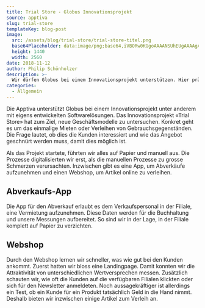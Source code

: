 ```yaml
---
title: Trial Store - Globus Innovationsprojekt
source: apptiva
slug: trial-store
templateKey: blog-post
image:
  src: /assets/blog/trial-store/trial-store-titel.png
  base64Placeholder: data:image/png;base64,iVBORw0KGgoAAAANSUhEUgAAAAgAAAAFCAIAAAD38zoCAAAACXBIWXMAAAsTAAALEwEAmpwYAAAAiElEQVR4nAF9AIL/AKqqqjc3N7+/v0xMSyYlJC0uLhobG66urQCSkpJERESurq55eXVdX10tJRsWCADY29sAxMTE2tra1dXViJCUV01JXUYnGwAA0MrFAJaWlldXV7W1tdHS0bSyr6ajnp2bluHh4AC9vb1MTEzS0tL8/Pzm5uff3+D6+vv4+Pn6OEPk6EkPsAAAAABJRU5ErkJggg==
  height: 1440
  width: 2560
date: 2018-11-12
author: Philip Schönholzer
description: >-
  Wir dürfen Globus bei einem Innovationsprojekt unterstützen. Hier präsentieren wir kurz unser bisheriges Schaffen.
categories:
  - Allgemein
---
```


Die Apptiva unterstützt Globus bei einem Innovationsprojekt unter anderem mit eigens entwickelten Softwarelösungen. Das Innovationsprojekt «Trial Store» hat zum Ziel, neue Geschäftsmodelle zu untersuchen. Konkret geht es um das einmalige Mieten oder Verleihen von Gebrauchsgegenständen. Die Frage lautet, ob dies die Kunden interessiert und wie das Angebot geschnürt werden muss, damit dies möglich ist.

Als das Projekt startete, führten wir alles auf Papier und manuell aus. Die Prozesse digitalisierten wir erst, als die manuellen Prozesse zu grosse Schmerzen verursachten. Inzwischen gibt es eine App, um Abverkäufe aufzunehmen und einen Webshop, um Artikel online zu verleihen.

## Abverkaufs-App

Die App für den Abverkauf erlaubt es dem Verkaufspersonal in der Filiale, eine Vermietung aufzunehmen. Diese Daten werden für die Buchhaltung und unsere Messungen aufbereitet. So sind wir in der Lage, in der Filiale komplett auf Papier zu verzichten.

## Webshop

Durch den Webshop lernen wir schneller, was wie gut bei den Kunden ankommt. Zuerst hatten wir bloss eine Landingpage. Damit konnten wir die Attraktivität von unterschiedlichen Wertversprechen messen. Zusätzlich schauten wir, wie oft die Kunden auf die verfügbaren Filialen klickten oder sich für den Newsletter anmeldeten. Noch aussagekräftiger ist allerdings ein Test, ob ein Kunde für ein Produkt tatsächlich Geld in die Hand nimmt. Deshalb bieten wir inzwischen einige Artikel zum Verleih an.
